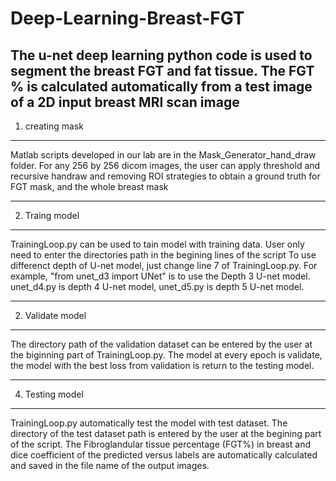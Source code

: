 # Deep-Learning-Breast-FGT
The u-net deep learning python code is used to segment the breast FGT and fat tissue. The FGT % is calculated automatically from a test image of a 2D input breast MRI scan image
--------------
1. creating mask
--------------
Matlab scripts developed in our lab are in the Mask_Generator_hand_draw folder. 
For any 256 by 256 dicom images, the user can apply threshold and recursive handraw and removing ROI strategies to obtain a ground truth for FGT mask, and the whole breast mask

--------------
2. Traing model
--------------
TrainingLoop.py can be used to tain model with training data.
User only need to enter the directories path in the begining lines of the script
To use differenct depth of U-net model, just change line 7 of TrainingLoop.py. For example, "from unet_d3 import UNet" is to use the Depth 3 U-net model. unet_d4.py is depth 4 U-net model, unet_d5.py is depth 5 U-net model.

--------------
2. Validate model
--------------
The directory path of the validation dataset can be entered by the user at the biginning part of TrainingLoop.py. The model at every epoch is validate, the model with the best loss from validation is return to the testing model.  

--------------
4. Testing model
--------------
TrainingLoop.py automatically test the model with test dataset. The directory of the test dataset path is entered by the user at the begining part of the script. The Fibroglandular tissue percentage (FGT%) in breast and dice coefficient of the predicted versus labels are automatically calculated and saved in the file name of the output images.
